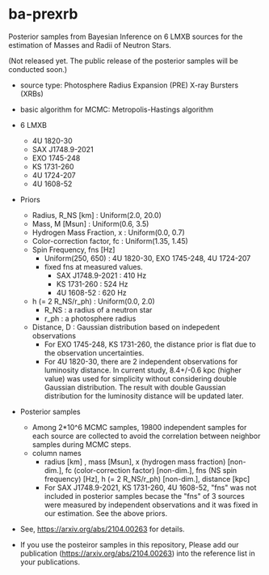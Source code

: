 # ba-prexrb
Posterior samples from Bayesian Inference on 6 LMXB sources for the estimation of Masses and Radii of Neutron Stars.

(Not released yet. The public release of the posterior samples will be conducted soon.)

* source type: Photosphere Radius Expansion (PRE) X-ray Bursters (XRBs)
* basic algorithm for MCMC: Metropolis-Hastings algorithm
* 6 LMXB
  * 4U 1820-30
  * SAX J1748.9-2021
  * EXO 1745-248
  * KS 1731-260
  * 4U 1724-207
  * 4U 1608-52

* Priors
  * Radius, R_NS [km] : Uniform(2.0, 20.0)
  * Mass, M [Msun] : Uniform(0.6, 3.5)
  * Hydrogen Mass Fraction, x : Uniform(0.0, 0.7)
  * Color-correction factor, fc : Uniform(1.35, 1.45)
  * Spin Frequency, fns [Hz]
    * Uniform(250, 650) : 4U 1820-30, EXO 1745-248, 4U 1724-207
    * fixed fns at measured values.
      * SAX J1748.9-2021 : 410 Hz
      * KS 1731-260 : 524 Hz
      * 4U 1608-52 : 620 Hz
  * h (= 2 R_NS/r_ph) : Uniform(0.0, 2.0)
    * R_NS : a radius of a neutron star
    * r_ph : a photosphere radius 
  * Distance, D : Gaussian distribution based on indepedent observations
    * For EXO 1745-248, KS 1731-260, the distance prior is flat due to the observation uncertainties.
    * For 4U 1820-30, there are 2 independent observations for luminosity distance. In current study, 8.4+/-0.6 kpc (higher value) was used for simplicity without considering double Gaussian distribution. The result with double Gaussian distribution for the luminosity distance will be updated later.

* Posterior samples
  * Among 2*10^6 MCMC samples, 19800 independent samples for each source are collected to avoid the correlation between neighbor samples during MCMC steps.
  * column names
    * radius [km] , mass [Msun], x (hydrogen mass fraction) [non-dim.], fc (color-correction factor) [non-dim.], fns (NS spin frequency) [Hz], h (= 2 R_NS/r_ph) [non-dim.], distance [kpc]
    * For SAX J1748.9-2021, KS 1731-260, 4U 1608-52, "fns" was not included in posterior samples becase the "fns" of 3 sources were measured by independent observations and it was fixed in our estimation. See the above priors.


* See, https://arxiv.org/abs/2104.00263 for details.
* If you use the posteiror samples in this repository, Please add our publication (https://arxiv.org/abs/2104.00263) into the reference list in your publications.
